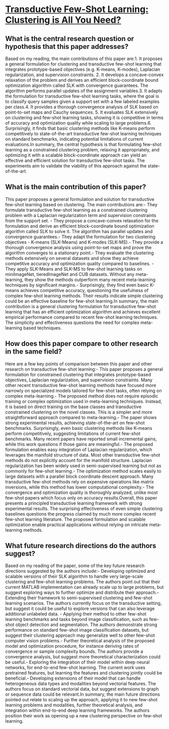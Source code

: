 # [Transductive Few-Shot Learning: Clustering is All You Need?](https://arxiv.org/abs/2106.09516)

## What is the central research question or hypothesis that this paper addresses?

Based on my reading, the main contributions of this paper are:1. It proposes a general formulation for clustering and transductive few-shot learning that integrates prototype-based objectives (e.g. K-means, K-modes), Laplacian regularization, and supervision constraints. 2. It develops a concave-convex relaxation of the problem and derives an efficient block-coordinate bound optimization algorithm called SLK with convergence guarantees. The algorithm performs parallel updates of the assignment variables.3. It adapts the formulation for transductive few-shot learning tasks, where the goal is to classify query samples given a support set with a few labeled examples per class.4. It provides a thorough convergence analysis of SLK based on point-to-set maps and Cauchy sequences. 5. It evaluates SLK extensively on clustering and few-shot learning tasks, showing it is competitive in terms of accuracy and optimization quality while scaling to large problems.6. Surprisingly, it finds that basic clustering methods like K-means perform competitively to state-of-the-art transductive few-shot learning techniques on standard benchmarks, indicating potential limitations of current evaluations.In summary, the central hypothesis is that formulating few-shot learning as a constrained clustering problem, relaxing it appropriately, and optimizing it with a scalable block-coordinate approach can yield an effective and efficient solution for transductive few-shot tasks. The experiments aim to validate the viability of this approach against the state-of-the-art.


## What is the main contribution of this paper?

This paper proposes a general formulation and solution for transductive few-shot learning based on clustering. The main contributions are:- They formulate transductive few-shot learning as a constrained clustering problem with a Laplacian regularization term and supervision constraints from the support set. - They propose a concave-convex relaxation for the formulation and derive an efficient block-coordinate bound optimization algorithm called SLK to solve it. The algorithm has parallel updates and convergence guarantees.- They adapt the formulation for two clustering objectives - K-means (SLK-Means) and K-modes (SLK-MS).- They provide a thorough convergence analysis using point-to-set maps and prove the algorithm converges to a stationary point.- They evaluate the clustering methods extensively on several datasets and show they achieve competitive accuracy and optimization quality compared to baselines. - They apply SLK-Means and SLK-MS to few-shot learning tasks on miniImageNet, tieredImageNet and CUB datasets. Without any meta-learning, they show the methods outperform many recent meta-learning techniques by significant margins.- Surprisingly, they find even basic K-means achieves competitive accuracy, questioning the usefulness of complex few-shot learning methods. Their results indicate simple clustering could be an effective baseline for few-shot learning.In summary, the main contribution is a general clustering formulation for transductive few-shot learning that has an efficient optimization algorithm and achieves excellent empirical performance compared to recent few-shot learning techniques. The simplicity and effectiveness questions the need for complex meta-learning based techniques.


## How does this paper compare to other research in the same field?

Here are a few key points of comparison between this paper and other research on transductive few-shot learning:- This paper proposes a general formulation for constrained clustering that integrates prototype-based objectives, Laplacian regularization, and supervision constraints. Many other recent transductive few-shot learning methods have focused more narrowly on specialized models tailored for few-shot tasks, often relying on complex meta-learning.- The proposed method does not require episodic training or complex optimization used in meta-learning techniques. Instead, it is based on direct training on the base classes and transductive constrained clustering on the novel classes. This is a simpler and more straightforward approach compared to meta-learning.- The paper shows strong experimental results, achieving state-of-the-art on few-shot benchmarks. Surprisingly, even basic clustering methods like K-means perform competitively, suggesting limitations of current few-shot benchmarks. Many recent papers have reported small incremental gains, while this work questions if those gains are meaningful.- The proposed formulation enables easy integration of Laplacian regularization, which leverages the manifold structure of data. Most other transductive few-shot methods do not explicitly account for the manifold structure. Laplacian regularization has been widely used in semi-supervised learning but not as commonly for few-shot learning.- The optimization method scales easily to large datasets with a parallel block coordinate descent approach. Many transductive few-shot methods rely on expensive operations like matrix inversions, while this method has lower computational complexity.- The convergence and optimization quality is thoroughly analyzed, unlike most few-shot papers which focus only on accuracy results.Overall, this paper presents a principled transductive learning framework with strong experimental results. The surprising effectiveness of even simple clustering baselines questions the progress claimed by much more complex recent few-shot learning literature. The proposed formulation and scalable optimization enable practical applications without relying on intricate meta-learning methods.


## What future research directions do the authors suggest?

Based on my reading of the paper, some of the key future research directions suggested by the authors include:- Developing optimized and scalable versions of their SLK algorithm to handle very large-scale clustering and few-shot learning problems. The authors point out that their current MATLAB implementation can already scale up to large problems, but suggest exploring ways to further optimize and distribute their approach.- Extending their framework to semi-supervised clustering and few-shot learning scenarios. The authors currently focus on the transductive setting, but suggest it could be useful to explore versions that can also leverage additional unlabeled data. - Applying their method to other few-shot learning benchmarks and tasks beyond image classification, such as few-shot object detection and segmentation. The authors demonstrate strong performance on standard few-shot image classification datasets, but suggest their clustering approach may generalize well to other few-shot computer vision problems.- Further theoretical analysis of the proposed model and optimization procedure, for instance deriving rates of convergence or sample complexity bounds. The authors provide a convergence analysis, but suggest more theoretical characterization could be useful.- Exploring the integration of their model within deep neural networks, for end-to-end few-shot learning. The current work uses pretrained features, but learning the features and clustering jointly could be beneficial.- Developing extensions of their model that can handle heterogeneous data types and modalities beyond vectorial features. The authors focus on standard vectorial data, but suggest extensions to graph or sequence data could be relevant.In summary, the main future directions pointed out relate to scaling up the approach, applying it to new few-shot learning problems and modalities, further theoretical analysis, and integration within end-to-end deep learning frameworks. The authors position their work as opening up a new clustering perspective on few-shot learning.
